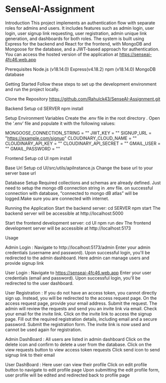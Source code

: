 # SenseAI-Assignment
			   

Introduction 
This project implements an authentication flow with separate roles for admins and users. It includes features such as admin login, user login, user signup link requesting, user registration, admin unique link generation, and dashboards for both roles. The system is built using Express for the backend and React for the frontend, with MongoDB and Mongoose for the database, and a JWT-based approach for authentication. 
You can access the hosted version of the application at https://senseai-4fc46.web.app


Prerequisites
Node.js (v18.14.0) 
Express(v4.18.2) 
npm (v18.14.0) 
MongoDB database 

Getting Started 
Follow these steps to set up the development environment and run the project locally. 

Clone the Repository 
https://github.com/Rahulck43/SenseAI-Assignment.git 

Backend Setup 
cd SERVER 
npm install 
 
Setup Environment Variables 
Create the .env file in the root directory 
. Open the ‘.env’ file and populate it with the following values: 

MONGOOSE_CONNECTION_STRING = "<your-mongodb-connection-string>" 
JWT_KEY = "<your-secret-jwt-key>" 
SIGNUP_URL = "https://example.com/signup" 
CLOUDINARY_CLOUD_NAME = "<your-cloudinary-cloud-name>" 
CLOUDINARY_API_KEY = "<your-cloudinary-api-key>" 
CLOUDINARY_API_SECRET = "<your-cloudinary-api-secret>" 
GMAIL_USER = "<your-gmail-username>" 
GMAIL_PASSWORD = "<your-gmail-password>" 

Frontend Setup 
cd UI 
npm install 

Base Url Setup 
cd UI/src/utils/apiInstance.js 
Change the base url to your server base url 

Database Setup 
Required collections and schemas are already defined. Just need to setup the mongo dB connection string in .env file. on successful connection with database, “connected to mongo dB atlas” will be logged.Make sure you are connected with internet. 


Running the Application 
Start the backend server: 
cd SERVER 
npm start 
The backend server will be accessible at http://localhost:5000 

Start the frontend development server: 
cd UI 
npm run dev 
The frontend development server will be accessible at http://localhost:5173 


Usage 

Admin Login :
Navigate to http://localhost:5173/admin 
Enter your admin credentials (username and password). 
Upon successful login, you'll be redirected to the admin dashboard. 
Here admin can manage users and provide signup link 

User Login :
Navigate to https://senseai-4fc46.web.app 
Enter your user credentials (email and password). 
Upon successful login, you'll be redirected to the user dashboard. 

User Registration :
If you do not have an access token, you cannot directly sign up. 
Instead, you will be redirected to the access request page. 
On the access request page, provide your email address. 
Submit the request. 
The admin will review the requests and send you an invite link via email. 
Check your email for the invite link. 
Click on the invite link to access the signup page. 
Fill out the required registration details, including email and a secure password. 
Submit the registration form. 
The invite link is now used and cannot be used again for registration. 

Admin DashBoard :
All users are listed in admin dashboard 
Click on the delete icon and confirm to delete a user from the database. 
Click on the view requests button to view access token requests 
Click send icon to send signup link to their email 

User DashBoard :
Here user can view their profile 
Click on edit profile button to navigate to edit profile page 
Upon submitting the edit profile form, user profile will be edited and redirected back to profile page 

 

 


